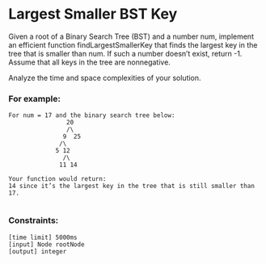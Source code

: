 # Largest Smaller BST Key
Given a root of a Binary Search Tree (BST) and a number num, implement an efficient function findLargestSmallerKey that finds the largest key in the tree that is smaller than num. If such a number doesn’t exist, return -1. Assume that all keys in the tree are nonnegative.

Analyze the time and space complexities of your solution.

### For example:
```
For num = 17 and the binary search tree below:
                20
                /\
               9  25
              /\
             5 12
               /\
              11 14

Your function would return:
14 since it’s the largest key in the tree that is still smaller than 17.
        
```
### Constraints:
```
[time limit] 5000ms
[input] Node rootNode
[output] integer
```
